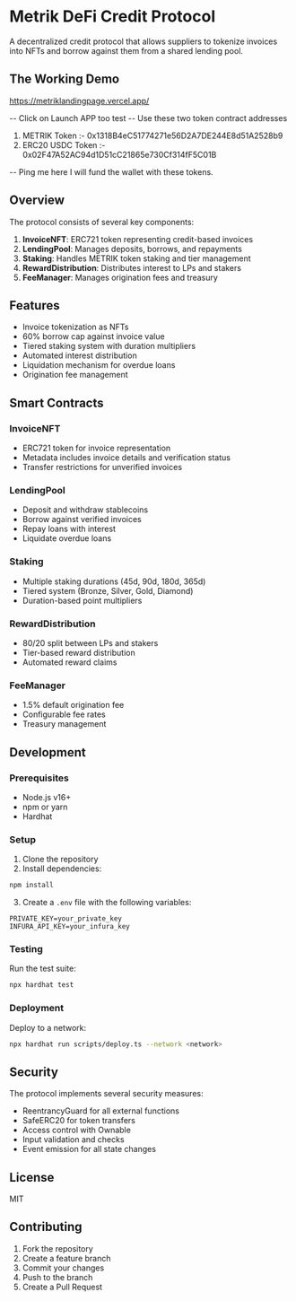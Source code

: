 # Metrik DeFi Credit Protocol

A decentralized credit protocol that allows suppliers to tokenize invoices into NFTs and borrow against them from a shared lending pool.

## The Working Demo

https://metriklandingpage.vercel.app/

-- Click on Launch APP too test 
-- Use these two token contract addresses 
  1. METRIK Token :- 0x1318B4eC51774271e56D2A7DE244E8d51A2528b9
  2. ERC20 USDC Token :- 0x02F47A52AC94d1D51cC21865e730Cf314fF5C01B

-- Ping me here I will fund the wallet with these tokens.

## Overview

The protocol consists of several key components:

1. **InvoiceNFT**: ERC721 token representing credit-based invoices
2. **LendingPool**: Manages deposits, borrows, and repayments
3. **Staking**: Handles METRIK token staking and tier management
4. **RewardDistribution**: Distributes interest to LPs and stakers
5. **FeeManager**: Manages origination fees and treasury

## Features

- Invoice tokenization as NFTs
- 60% borrow cap against invoice value
- Tiered staking system with duration multipliers
- Automated interest distribution
- Liquidation mechanism for overdue loans
- Origination fee management

## Smart Contracts

### InvoiceNFT
- ERC721 token for invoice representation
- Metadata includes invoice details and verification status
- Transfer restrictions for unverified invoices

### LendingPool
- Deposit and withdraw stablecoins
- Borrow against verified invoices
- Repay loans with interest
- Liquidate overdue loans

### Staking
- Multiple staking durations (45d, 90d, 180d, 365d)
- Tiered system (Bronze, Silver, Gold, Diamond)
- Duration-based point multipliers

### RewardDistribution
- 80/20 split between LPs and stakers
- Tier-based reward distribution
- Automated reward claims

### FeeManager
- 1.5% default origination fee
- Configurable fee rates
- Treasury management

## Development

### Prerequisites
- Node.js v16+
- npm or yarn
- Hardhat

### Setup
1. Clone the repository
2. Install dependencies:
```bash
npm install
```

3. Create a `.env` file with the following variables:
```
PRIVATE_KEY=your_private_key
INFURA_API_KEY=your_infura_key
```

### Testing
Run the test suite:
```bash
npx hardhat test
```

### Deployment
Deploy to a network:
```bash
npx hardhat run scripts/deploy.ts --network <network>
```

## Security

The protocol implements several security measures:
- ReentrancyGuard for all external functions
- SafeERC20 for token transfers
- Access control with Ownable
- Input validation and checks
- Event emission for all state changes

## License

MIT

## Contributing

1. Fork the repository
2. Create a feature branch
3. Commit your changes
4. Push to the branch
5. Create a Pull Request
